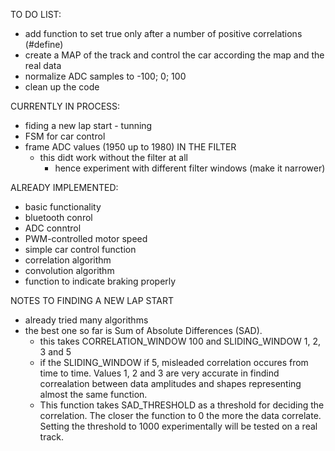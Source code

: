 TO DO LIST:
  
  - add function to set true only after a number of positive correlations (#define)
  - create a MAP of the track and control the car according the map and the real data
  - normalize ADC samples to -100; 0; 100
  - clean up the code

CURRENTLY IN PROCESS:
  - fiding a new lap start - tunning
  - FSM for car control
  - frame ADC values (1950 up to 1980) IN THE FILTER
    - this didt work without the filter at all
      - hence experiment with different filter windows (make it narrower) 

ALREADY IMPLEMENTED:
  - basic functionality
  - bluetooth conrol
  - ADC conntrol
  - PWM-controlled motor speed
  - simple car control function
  - correlation algorithm
  - convolution algorithm
  - function to indicate braking properly 

NOTES TO FINDING A NEW LAP START
 - already tried many algorithms
 - the best one so far is Sum of Absolute Differences (SAD).
   - this takes CORRELATION_WINDOW 100 and SLIDING_WINDOW 1, 2, 3 and 5
   - if the SLIDING_WINDOW if 5, misleaded correlation occures from time to time. Values 1, 2 and 3 are very accurate in findind correalation between data amplitudes and shapes representing almost the same function.
   - This function takes SAD_THRESHOLD as a threshold for deciding the correlation. The closer the function to 0 the more the data correlate. Setting the threshold to 1000 experimentally will be tested on a real track.  

